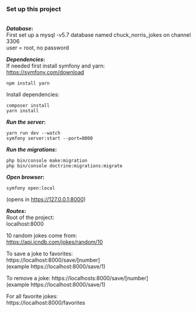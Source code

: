 ### Set up this project
\
**_Database_:**\
First set up a mysql -v5.7 database named chuck_norris_jokes on channel 3306\
user = root, no password

**_Dependencies_:**\
If needed first install symfony and yarn:\
https://symfony.com/download
```text
npm install yarn
```

Install dependencies:
```text
composer install
yarn install
```

**_Run the server_:**
```text
yarn run dev --watch
symfony server:start --port=8000
```
**_Run the migrations_:**
```text
php bin/console make:migration
php bin/console doctrine:migrations:migrate
```

**_Open browser_:**
```text
symfony open:local
```
(opens in https://127.0.0.1:8000)

**_Routes_:**\
Root of the project:\
localhost:8000

10 random jokes come from:\
https://api.icndb.com/jokes/random/10

To save a joke to favorites:\
https://localhost:8000/save/[number]\
(example https://localhost:8000/save/1)

To remove a joke:
https://localhosts:8000/save/[number]\
(example https://localhost:8000/save/1)

For all favorite jokes:\
https://localhost:8000/favorites